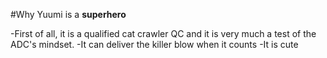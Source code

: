 #Why Yuumi is a **superhero**

-First of all, it is a qualified cat crawler QC and it is very much a test of the ADC's mindset.
-It can deliver the killer blow when it counts
-It is cute
